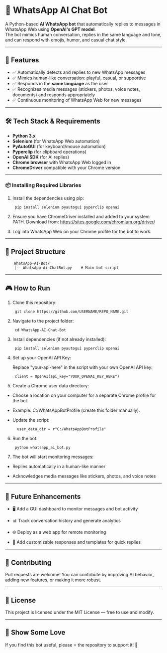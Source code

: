 # 🤖 WhatsApp AI Chat Bot

A Python-based **AI WhatsApp bot** that automatically replies to messages in WhatsApp Web using **OpenAI's GPT model**.  
The bot mimics human conversation, replies in the same language and tone, and can respond with emojis, humor, and casual chat style.

------------------------------------------------------------------------

## 🚀 Features

- ✅ Automatically detects and replies to new WhatsApp messages  
- ✅ Mimics human-like conversation: playful, casual, or supportive  
- ✅ Responds in the **same language** as the user  
- ✅ Recognizes media messages (stickers, photos, voice notes, documents) and responds appropriately  
- ✅ Continuous monitoring of WhatsApp Web for new messages  

------------------------------------------------------------------------

## 🛠️ Tech Stack & Requirements

- **Python 3.x**  
- **Selenium** (for WhatsApp Web automation)  
- **PyAutoGUI** (for keyboard/mouse automation)  
- **Pyperclip** (for clipboard operations)  
- **OpenAI SDK** (for AI replies)  
- **Chrome browser** with WhatsApp Web logged in  
- **ChromeDriver** compatible with your Chrome version  

------------------------------------------------------------------------

### 📦 Installing Required Libraries

1. Install the dependencies using pip:

        pip install selenium pyautogui pyperclip openai

2. Ensure you have ChromeDriver installed and added to your system PATH.
        Download from: https://sites.google.com/chromium.org/driver/

3. Log into WhatsApp Web on your Chrome profile for the bot to work.

------------------------------------------------------------------------

## 📂 Project Structure

        WhatsApp-AI-Bot/
        │-- WhatsApp-Ai-ChatBot.py    # Main bot script

------------------------------------------------------------------------

## 🎮 How to Run

1. Clone this repository:

        git clone https://github.com/USERNAME/REPO_NAME.git

3. Navigate to the project folder:

        cd WhatsApp-AI-Chat-Bot

4. Install dependencies (if not already installed):

        pip install selenium pyautogui pyperclip openai

5. Set up your OpenAI API Key:

    Replace "your-api-here" in the script with your own OpenAI API key:

        client = OpenAI(api_key="YOUR_OPENAI_KEY_HERE")

6. Create a Chrome user data directory:

- Choose a location on your computer for a separate Chrome profile for the bot.

- Example: C:/WhatsAppBotProfile (create this folder manually).

- Update the script:

        user_data_dir = r"C:/WhatsAppBotProfile"

6. Run the bot:

        python whatsapp_ai_bot.py

7. The bot will start monitoring messages:

- Replies automatically in a human-like manner

- Acknowledges media messages like stickers, photos, and voice notes

------------------------------------------------------------------------

## 🔮 Future Enhancements

- 🖥️ Add a GUI dashboard to monitor messages and bot activity

- 📊 Track conversation history and generate analytics

- 🌐 Deploy as a web app for remote monitoring

- 🔔 Add customizable responses and templates for quick replies

------------------------------------------------------------------------

## 🤝 Contributing

Pull requests are welcome! You can contribute by improving AI behavior, adding new features, or making it more robust.

------------------------------------------------------------------------

## 📜 License

This project is licensed under the MIT License — free to use and modify.

------------------------------------------------------------------------

## 🌟 Show Some Love

If you find this bot useful, please ⭐ the repository to support it! 🚀
